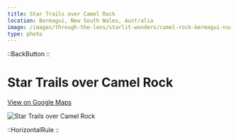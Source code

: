 ```yaml
---
title: Star Trails over Camel Rock
location: Bermagui, New South Wales, Australia
image: /images/through-the-lens/starlit-wonders/camel-rock-bermagui-nsw.jpg
type: photo
---
```


::BackButton
::

# Star Trails over Camel Rock

<a href="https://www.google.com/maps/search/?api=1&query=Bermagui,+New+South+Wales,+Australia" target="_blank" rel="noopener noreferrer">View on Google Maps</a>

![Star Trails over Camel Rock](/images/through-the-lens/starlit-wonders/camel-rock-bermagui-nsw.jpg)

<div class="mb-8"></div>

::HorizontalRule
::
